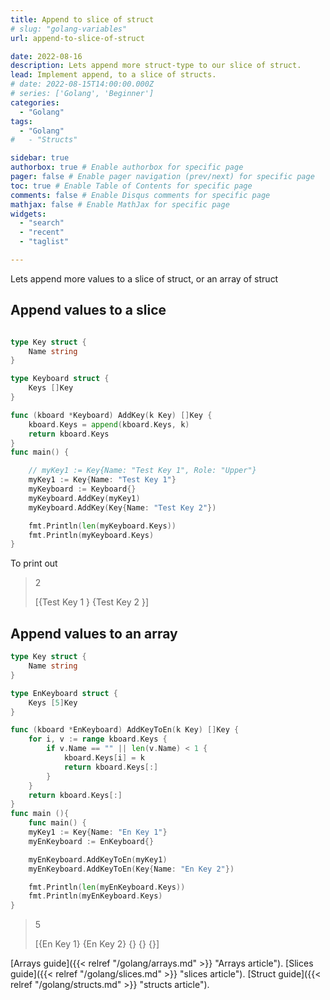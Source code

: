 ```yaml
---
title: Append to slice of struct
# slug: "golang-variables"
url: append-to-slice-of-struct

date: 2022-08-16
description: Lets append more struct-type to our slice of struct.
lead: Implement append, to a slice of structs.
# date: 2022-08-15T14:00:00.000Z
# series: ['Golang', 'Beginner']
categories:
  - "Golang"
tags:
  - "Golang"
#   - "Structs"

sidebar: true
authorbox: true # Enable authorbox for specific page
pager: false # Enable pager navigation (prev/next) for specific page
toc: true # Enable Table of Contents for specific page
comments: false # Enable Disqus comments for specific page
mathjax: false # Enable MathJax for specific page
widgets:
  - "search"
  - "recent"
  - "taglist"

---
```



Lets append more values to a slice of struct, or an array of struct
<!--more-->

## Append values to a slice


```go

type Key struct {
    Name string
}

type Keyboard struct {
    Keys []Key
}

func (kboard *Keyboard) AddKey(k Key) []Key {
	kboard.Keys = append(kboard.Keys, k)
	return kboard.Keys
}
func main() {

	// myKey1 := Key{Name: "Test Key 1", Role: "Upper"}
	myKey1 := Key{Name: "Test Key 1"}
    myKeyboard := Keyboard{}
	myKeyboard.AddKey(myKey1)
	myKeyboard.AddKey(Key{Name: "Test Key 2"})

    fmt.Println(len(myKeyboard.Keys))
	fmt.Println(myKeyboard.Keys)
}
```
To print out
> 2
>
> [{Test Key 1 } {Test Key 2 }]

## Append values to an array


```go
type Key struct {
	Name string
}

type EnKeyboard struct {
	Keys [5]Key
}

func (kboard *EnKeyboard) AddKeyToEn(k Key) []Key {
	for i, v := range kboard.Keys {
		if v.Name == "" || len(v.Name) < 1 {
			kboard.Keys[i] = k
			return kboard.Keys[:]
		}
	}
	return kboard.Keys[:]
}
func main (){
    func main() {
	myKey1 := Key{Name: "En Key 1"}
	myEnKeyboard := EnKeyboard{}

	myEnKeyboard.AddKeyToEn(myKey1)
	myEnKeyboard.AddKeyToEn(Key{Name: "En Key 2"})

	fmt.Println(len(myEnKeyboard.Keys))
	fmt.Println(myEnKeyboard.Keys)
}
```
> 5
>
> [{En Key 1} {En Key 2} {} {} {}]



[Arrays guide]({{< relref "/golang/arrays.md" >}} "Arrays article").
[Slices guide]({{< relref "/golang/slices.md" >}} "slices article").
[Struct guide]({{< relref "/golang/structs.md" >}} "structs article").

